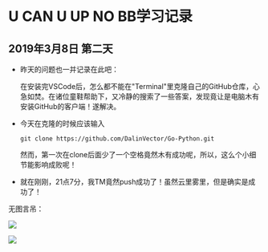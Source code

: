# U CAN U UP NO BB学习记录
## 2019年3月8日 第二天
- 昨天的问题也一并记录在此吧：
    
    在安装完VSCode后，怎么都不能在"Terminal"里克隆自己的GitHub仓库，心急如焚。在诸位童鞋帮助下，又冷静的搜索了一些答案，发现竟让是电脑木有安装GitHub的客户端！遂解决。
- 今天在克隆的时候应该输入
    ```
    git clone https://github.com/DalinVector/Go-Python.git
    ```
    然而，第一次在clone后面少了一个空格竟然木有成功呢，所以，这么个小细节能影响成败呢！
- 就在刚刚，21点7分，我TM竟然push成功了！虽然云里雾里，但是确实是成功了！

无图言吊：

![](C:\Users\HUHU\Desktop\捕获.png)

![](C:\Users\HUHU\Desktop\捕获1.png)
